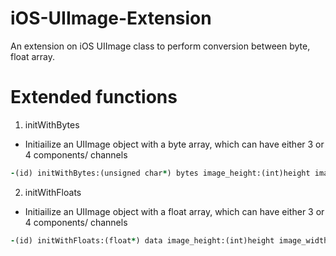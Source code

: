 # iOS-UIImage-Extension
An extension on iOS UIImage class to perform conversion between byte, float array.

# Extended functions
1. initWithBytes
  * Initiailize an UIImage object with a byte array, which can have either 3 or 4 components/ channels

  ```ruby
  -(id) initWithBytes:(unsigned char*) bytes image_height:(int)height image_width:(int) width numberOfComponents:(int) numberOfComponents releaseData:(bool) releaseData;
  ```

2. initWithFloats
  * Initiailize an UIImage object with a float array, which can have either 3 or 4 components/ channels

  ```ruby
 -(id) initWithFloats:(float*) data image_height:(int)height image_width:(int) width numberOfComponents:(int) numberOfComponents releaseData:(bool) releaseData;
  ```
